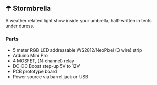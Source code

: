 ☂ Stormbrella
-----
A weather related light show inside your umbrella, half-written in tents under duress.

### Parts
- 5 meter RGB LED addressable WS2812/NeoPixel (3 wire) strip
- Arduino Mini Pro
- 4 MOSFET, (N-channel) relay
- DC-DC Boost step-up 5V to 12V
- PCB prototype board
- Power source via barrel jack or USB